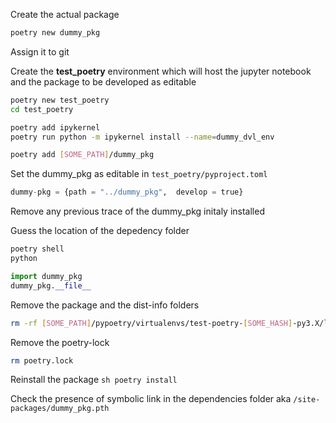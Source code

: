 Create the actual package

```sh
poetry new dummy_pkg
```

Assign it to git


Create the **test_poetry** environment which will host the jupyter notebook and the package to be developed as editable
```sh
poetry new test_poetry
cd test_poetry

poetry add ipykernel
poetry run python -m ipykernel install --name=dummy_dvl_env

poetry add [SOME_PATH]/dummy_pkg
```

Set the dummy_pkg as editable in `test_poetry/pyproject.toml`

```python
dummy-pkg = {path = "../dummy_pkg",  develop = true}
```

Remove any previous trace of the dummy_pkg initaly installed

Guess the location of the depedency folder
```sh
poetry shell
python
```
```python
import dummy_pkg
dummy_pkg.__file__
```
Remove the package and the dist-info folders
```sh
rm -rf [SOME_PATH]/pypoetry/virtualenvs/test-poetry-[SOME_HASH]-py3.X/lib/python3.X/site-packages/dummy_pkg*
```
Remove the poetry-lock

```sh
rm poetry.lock
```

Reinstall the package
``sh
poetry install
``

Check the presence of symbolic link in the dependencies folder aka `/site-packages/dummy_pkg.pth`
